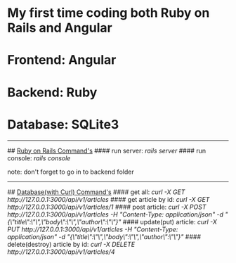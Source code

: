# My first time coding both Ruby on Rails and Angular
# Frontend: Angular
# Backend: Ruby
# Database: SQLite3
<hr>
## <u>Ruby on Rails Command's</u>
#### run server: <i>rails server</i>
#### run console: <i>rails console</i>
<p>note: don't forget to go in to backend folder</p>
<hr>
## <u>Database(with Curl) Command's</u>
#### get all: <i>curl -X GET http://127.0.0.1:3000/api/v1/articles</i>
#### get article by id: <i>curl -X GET http://127.0.0.1:3000/api/v1/articles/1</i>
#### post article:  <i>curl -X POST http://127.0.0.1:3000/api/v1/articles -H "Content-Type: application/json" -d "{\"title\":\"\",\"body\":\"\",\"author\":\"\"}"</i>
#### update(put) article:  <i>curl -X PUT http://127.0.0.1:3000/api/v1/articles -H "Content-Type: application/json" -d "{\"title\":\"\",\"body\":\"\",\"author\":\"\"}"</i>
#### delete(destroy) article by id: <i>curl -X DELETE http://127.0.0.1:3000/api/v1/articles/4</i>